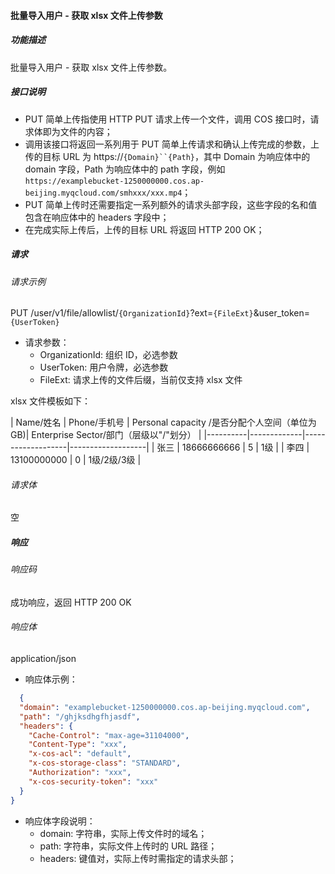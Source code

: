 #### 批量导入用户 - 获取 xlsx 文件上传参数

##### 功能描述

批量导入用户 - 获取 xlsx 文件上传参数。

##### 接口说明
  - PUT 简单上传指使用 HTTP PUT 请求上传一个文件，调用 COS 接口时，请求体即为文件的内容；
  - 调用该接口将返回一系列用于 PUT 简单上传请求和确认上传完成的参数，上传的目标 URL 为 https://`{Domain}``{Path}`，其中 Domain 为响应体中的 domain 字段，Path 为响应体中的 path 字段，例如 `https://examplebucket-1250000000.cos.ap-beijing.myqcloud.com/smhxxx/xxx.mp4`；
  - PUT 简单上传时还需要指定一系列额外的请求头部字段，这些字段的名和值包含在响应体中的 headers 字段中；
  - 在完成实际上传后，上传的目标 URL 将返回 HTTP 200 OK；
##### 请求

###### 请求示例
PUT /user/v1/file/allowlist/`{OrganizationId}`?ext=`{FileExt}`&user_token=`{UserToken}`

- 请求参数：
  - OrganizationId: 组织 ID，必选参数
  - UserToken: 用户令牌，必选参数
  - FileExt: 请求上传的文件后缀，当前仅支持 xlsx 文件

xlsx 文件模板如下：

  | Name/姓名     | Phone/手机号       | Personal capacity /是否分配个人空间（单位为GB)| Enterprise Sector/部门（层级以"/"划分） |
      |----------|-------------|-------------------|-------------------|
  | 张三 | 18666666666 | 5                 | 1级             |
  |      李四    |    13100000000         |     0              |    1级/2级/3级               |


###### 请求体

空
##### 响应

###### 响应码

成功响应，返回 HTTP 200 OK

###### 响应体

application/json

- 响应体示例：

```json
  {
  "domain": "examplebucket-1250000000.cos.ap-beijing.myqcloud.com",
  "path": "/ghjksdhgfhjasdf",
  "headers": {
    "Cache-Control": "max-age=31104000",
    "Content-Type": "xxx",
    "x-cos-acl": "default",
    "x-cos-storage-class": "STANDARD",
    "Authorization": "xxx",
    "x-cos-security-token": "xxx"
  }
}
```

- 响应体字段说明：
  - domain: 字符串，实际上传文件时的域名；
  - path: 字符串，实际文件上传时的 URL 路径；
  - headers: 键值对，实际上传时需指定的请求头部；

